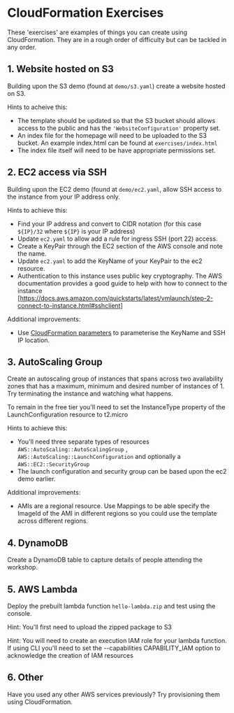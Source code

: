 # CloudFormation Exercises

These 'exercises'  are examples of things you can create using CloudFormation. They are in a rough order of difficulty but can be tackled in any order.

## 1. Website hosted on S3
Building upon the S3 demo (found at `demo/s3.yaml`) create a website hosted on S3. 

Hints to acheive this:
- The template should be updated so that the S3 bucket should allows access to the public and has the `'WebsiteConfiguration'` property set. 
- An index file for the homepage will need to be uploaded to the S3 bucket. An example index.html can be found at `exercises/index.html` 
- The index file itself will need to be have appropriate permissions set. 

## 2. EC2 access via SSH
Building upon the EC2 demo (found at `demo/ec2.yaml`, allow SSH access to the instance from your IP address only. 

Hints to achieve this:
- Find your IP address and convert to CIDR notation (for this case `${IP}/32` where `${IP}` is your IP address)
- Update `ec2.yaml` to allow add a rule for ingress SSH (port 22) access. 
- Create a KeyPair through the EC2 section of the AWS console and note the name.
- Update `ec2.yaml` to add the KeyName of your KeyPair to the ec2 resource.
- Authentication to this instance uses public key cryptography. The AWS documentation provides a good guide to help with how to connect to the instance [https://docs.aws.amazon.com/quickstarts/latest/vmlaunch/step-2-connect-to-instance.html#sshclient] 

Additional improvements:
- Use [CloudFormation parameters][cfn-parameters] to parameterise the KeyName and SSH IP location.

## 3. AutoScaling Group
Create an autoscaling group of instances that spans across two availability zones that has a maximum, minimum and desired number of instances of 1. Try terminating the instance and watching what happens.

To remain in the free tier you'll need to set the InstanceType property of the LaunchConfiguration resource to t2.micro

Hints to achieve this:
- You'll need three separate types of resources `AWS::AutoScaling::AutoScalingGroup` , `AWS::AutoScaling::LaunchConfiguration` and optionally a `AWS::EC2::SecurityGroup`
- The launch configuration and security group can be based upon the ec2 demo earlier.

Additional improvements:
- AMIs are a regional resource. Use Mappings to be able specify the ImageId of the AMI in different regions so you could use the template across different regions.

## 4. DynamoDB
Create a DynamoDB table to capture details of people attending the workshop.

## 5. AWS Lambda
Deploy the prebuilt lambda function `hello-lambda.zip` and test using the console.

Hint: You'll first need to upload the zipped package to S3
 
Hint: You will need to create an execution IAM role for your lambda function. If using CLI you'll need to set the --capabilities CAPABILITY_IAM option to acknowledge the creation of IAM resources

## 6. Other
Have you used any other AWS services previously?  Try provisioning them using CloudFormation. 

[cfn-parameters]: https://docs.aws.amazon.com/AWSCloudFormation/latest/UserGuide/parameters-section-structure.html

